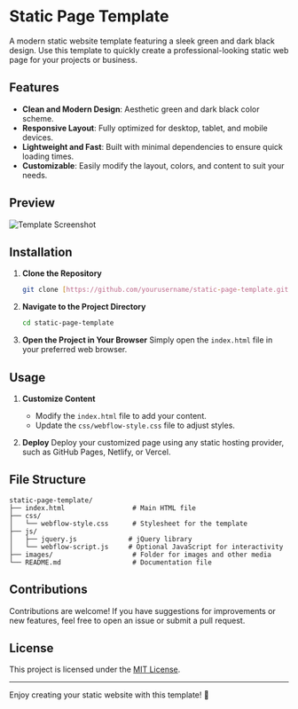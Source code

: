 # Static Page Template

A modern static website template featuring a sleek green and dark black design. Use this template to quickly create a professional-looking static web page for your projects or business.

## Features

- **Clean and Modern Design**: Aesthetic green and dark black color scheme.
- **Responsive Layout**: Fully optimized for desktop, tablet, and mobile devices.
- **Lightweight and Fast**: Built with minimal dependencies to ensure quick loading times.
- **Customizable**: Easily modify the layout, colors, and content to suit your needs.

## Preview

![Template Screenshot](link-to-screenshot)

## Installation

1. **Clone the Repository**
   ```bash
   git clone [https://github.com/yourusername/static-page-template.git](https://github.com/billispro/autocap.git)
   ```

2. **Navigate to the Project Directory**
   ```bash
   cd static-page-template
   ```

3. **Open the Project in Your Browser**
   Simply open the `index.html` file in your preferred web browser.

## Usage

1. **Customize Content**
   - Modify the `index.html` file to add your content.
   - Update the `css/webflow-style.css` file to adjust styles.

2. **Deploy**
   Deploy your customized page using any static hosting provider, such as GitHub Pages, Netlify, or Vercel.

## File Structure

```
static-page-template/
├── index.html                 # Main HTML file
├── css/
│   └── webflow-style.css      # Stylesheet for the template
├── js/
│   ├── jquery.js             # jQuery library
│   └── webflow-script.js     # Optional JavaScript for interactivity
├── images/                    # Folder for images and other media
└── README.md                  # Documentation file
```

## Contributions

Contributions are welcome! If you have suggestions for improvements or new features, feel free to open an issue or submit a pull request.

## License

This project is licensed under the [MIT License](LICENSE).

---

Enjoy creating your static website with this template! 🚀

